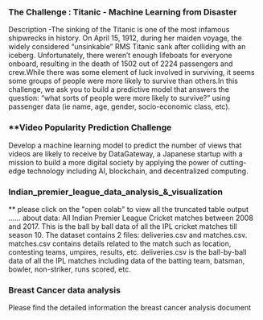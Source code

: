 ###  **The Challenge : Titanic - Machine Learning from Disaster**
Description -The sinking of the Titanic is one of the most infamous shipwrecks in history.
On April 15, 1912, during her maiden voyage, the widely considered “unsinkable” RMS Titanic sank after colliding with an iceberg. Unfortunately, there weren’t enough lifeboats for everyone onboard, resulting in the death of 1502 out of 2224 passengers and crew.While there was some element of luck involved in surviving, it seems some groups of people were more likely to survive than others.In this challenge, we ask you to build a predictive model that answers the question: “what sorts of people were more likely to survive?” using passenger data (ie name, age, gender, socio-economic class, etc).

### **Video Popularity Prediction Challenge
Develop a machine learning model to predict the number of views that videos are likely to receive by DataGateway, a Japanese startup with a mission to build a more digital society by applying the power of cutting-edge technology including AI, blockchain, and decentralized computing.

### Indian_premier_league_data_analysis_&_visualization
** please click on the "open colab" to view all the truncated table output
......
about data:
All Indian Premier League Cricket matches between 2008 and 2017.
This is the ball by ball data of all the IPL cricket matches till season 10.
The dataset contains 2 files: deliveries.csv and matches.csv.
matches.csv contains details related to the match such as location, contesting teams, umpires, results, etc.
deliveries.csv is the ball-by-ball data of all the IPL matches including data of the batting team, batsman, bowler, non-striker, runs scored, etc.


### Breast Cancer data analysis

Please find the detailed information the breast cancer analysis document


